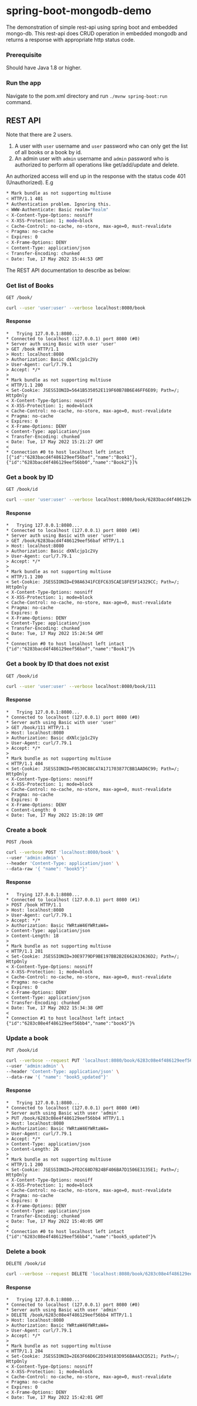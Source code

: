 # spring-boot-mongodb-demo
The demonstration of simple rest-api using spring boot and embedded mongo-db.
This rest-api does CRUD operation in embedded mongodb and returns a response with appropriate http status code.

### Prerequisite
Should have Java 1.8 or higher.

### Run the app
Navigate to the pom.xml directory and run ```./mvnw spring-boot:run``` command.

## REST API
Note that there are 2 users.
1. A user with `user` username and `user` password who can only get the list of all books or a book by id.
2. An admin user with `admin` username and `admin` password who is authorized to perform all operations like get/add/update and delete.

An authorized access will end up in the response with the status code 401 (Unauthorized).
E.g

``` sh
* Mark bundle as not supporting multiuse
< HTTP/1.1 401 
* Authentication problem. Ignoring this.
< WWW-Authenticate: Basic realm="Realm"
< X-Content-Type-Options: nosniff
< X-XSS-Protection: 1; mode=block
< Cache-Control: no-cache, no-store, max-age=0, must-revalidate
< Pragma: no-cache
< Expires: 0
< X-Frame-Options: DENY
< Content-Type: application/json
< Transfer-Encoding: chunked
< Date: Tue, 17 May 2022 15:44:53 GMT
```

The REST API documentation to describe as below:

### Get list of Books
`GET /book/`

``` sh
curl --user 'user:user' --verbose localhost:8080/book
```
#### Response
```
*   Trying 127.0.0.1:8080...
* Connected to localhost (127.0.0.1) port 8080 (#0)
* Server auth using Basic with user 'user'
> GET /book HTTP/1.1
> Host: localhost:8080
> Authorization: Basic dXNlcjp1c2Vy
> User-Agent: curl/7.79.1
> Accept: */*
> 
* Mark bundle as not supporting multiuse
< HTTP/1.1 200 
< Set-Cookie: JSESSIONID=5641B535052E119F60B78B6E46FF6E09; Path=/; HttpOnly
< X-Content-Type-Options: nosniff
< X-XSS-Protection: 1; mode=block
< Cache-Control: no-cache, no-store, max-age=0, must-revalidate
< Pragma: no-cache
< Expires: 0
< X-Frame-Options: DENY
< Content-Type: application/json
< Transfer-Encoding: chunked
< Date: Tue, 17 May 2022 15:21:27 GMT
< 
* Connection #0 to host localhost left intact
[{"id":"6283bacd4f486129eef56baf","name":"Book1"},{"id":"6283bacd4f486129eef56bb0","name":"Book2"}]%  
```

### Get a book by ID
`GET /book/id`

``` sh
curl --user 'user:user' --verbose localhost:8080/book/6283bacd4f486129eef56baf
```

#### Response
```
*   Trying 127.0.0.1:8080...
* Connected to localhost (127.0.0.1) port 8080 (#0)
* Server auth using Basic with user 'user'
> GET /book/6283bacd4f486129eef56baf HTTP/1.1
> Host: localhost:8080
> Authorization: Basic dXNlcjp1c2Vy
> User-Agent: curl/7.79.1
> Accept: */*
> 
* Mark bundle as not supporting multiuse
< HTTP/1.1 200 
< Set-Cookie: JSESSIONID=E98A6341FCEFC635CAE18FE5F14329CC; Path=/; HttpOnly
< X-Content-Type-Options: nosniff
< X-XSS-Protection: 1; mode=block
< Cache-Control: no-cache, no-store, max-age=0, must-revalidate
< Pragma: no-cache
< Expires: 0
< X-Frame-Options: DENY
< Content-Type: application/json
< Transfer-Encoding: chunked
< Date: Tue, 17 May 2022 15:24:54 GMT
< 
* Connection #0 to host localhost left intact
{"id":"6283bacd4f486129eef56baf","name":"Book1"}%  
```

### Get a book by ID that does not exist
`GET /book/id`

``` sh
curl --user 'user:user' --verbose localhost:8080/book/111
```
#### Response
```
*   Trying 127.0.0.1:8080...
* Connected to localhost (127.0.0.1) port 8080 (#0)
* Server auth using Basic with user 'user'
> GET /book/111 HTTP/1.1
> Host: localhost:8080
> Authorization: Basic dXNlcjp1c2Vy
> User-Agent: curl/7.79.1
> Accept: */*
> 
* Mark bundle as not supporting multiuse
< HTTP/1.1 404 
< Set-Cookie: JSESSIONID=F0530C88C47A171703877CBB1AAD6C99; Path=/; HttpOnly
< X-Content-Type-Options: nosniff
< X-XSS-Protection: 1; mode=block
< Cache-Control: no-cache, no-store, max-age=0, must-revalidate
< Pragma: no-cache
< Expires: 0
< X-Frame-Options: DENY
< Content-Length: 0
< Date: Tue, 17 May 2022 15:28:19 GMT
```

### Create a book
`POST /book`

``` sh
curl --verbose POST 'localhost:8080/book' \
--user 'admin:admin' \
--header 'Content-Type: application/json' \
--data-raw '{ "name": "book5"}'
```
#### Response
```
*   Trying 127.0.0.1:8080...
* Connected to localhost (127.0.0.1) port 8080 (#1)
> POST /book HTTP/1.1
> Host: localhost:8080
> User-Agent: curl/7.79.1
> Accept: */*
> Authorization: Basic YWRtaW46YWRtaW4=
> Content-Type: application/json
> Content-Length: 18
> 
* Mark bundle as not supporting multiuse
< HTTP/1.1 201 
< Set-Cookie: JSESSIONID=30E9779DF9BE197BB2B2E662A33636D2; Path=/; HttpOnly
< X-Content-Type-Options: nosniff
< X-XSS-Protection: 1; mode=block
< Cache-Control: no-cache, no-store, max-age=0, must-revalidate
< Pragma: no-cache
< Expires: 0
< X-Frame-Options: DENY
< Content-Type: application/json
< Transfer-Encoding: chunked
< Date: Tue, 17 May 2022 15:34:38 GMT
< 
* Connection #1 to host localhost left intact
{"id":"6283c08e4f486129eef56bb4","name":"book5"}% 
```

### Update a book
`PUT /book/id`

``` sh
curl --verbose --request PUT 'localhost:8080/book/6283c08e4f486129eef56bb4' \
--user 'admin:admin' \
--header 'Content-Type: application/json' \
--data-raw '{ "name": "book5_updated"}'
```
#### Response
```
*   Trying 127.0.0.1:8080...
* Connected to localhost (127.0.0.1) port 8080 (#0)
* Server auth using Basic with user 'admin'
> PUT /book/6283c08e4f486129eef56bb4 HTTP/1.1
> Host: localhost:8080
> Authorization: Basic YWRtaW46YWRtaW4=
> User-Agent: curl/7.79.1
> Accept: */*
> Content-Type: application/json
> Content-Length: 26
> 
* Mark bundle as not supporting multiuse
< HTTP/1.1 200 
< Set-Cookie: JSESSIONID=2FD2C68D7B24BF406BA7D1506E3135E1; Path=/; HttpOnly
< X-Content-Type-Options: nosniff
< X-XSS-Protection: 1; mode=block
< Cache-Control: no-cache, no-store, max-age=0, must-revalidate
< Pragma: no-cache
< Expires: 0
< X-Frame-Options: DENY
< Content-Type: application/json
< Transfer-Encoding: chunked
< Date: Tue, 17 May 2022 15:40:05 GMT
< 
* Connection #0 to host localhost left intact
{"id":"6283c08e4f486129eef56bb4","name":"book5_updated"}%
```

### Delete a book
`DELETE /book/id`

``` sh
curl --verbose --request DELETE 'localhost:8080/book/6283c08e4f486129eef56bb4' --user 'admin:admin'
```
#### Response
```
*   Trying 127.0.0.1:8080...
* Connected to localhost (127.0.0.1) port 8080 (#0)
* Server auth using Basic with user 'admin'
> DELETE /book/6283c08e4f486129eef56bb4 HTTP/1.1
> Host: localhost:8080
> Authorization: Basic YWRtaW46YWRtaW4=
> User-Agent: curl/7.79.1
> Accept: */*
> 
* Mark bundle as not supporting multiuse
< HTTP/1.1 204 
< Set-Cookie: JSESSIONID=2E63F66D6C2D349183D956BA4A3CD521; Path=/; HttpOnly
< X-Content-Type-Options: nosniff
< X-XSS-Protection: 1; mode=block
< Cache-Control: no-cache, no-store, max-age=0, must-revalidate
< Pragma: no-cache
< Expires: 0
< X-Frame-Options: DENY
< Date: Tue, 17 May 2022 15:42:01 GMT
```